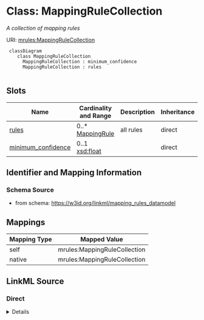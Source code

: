 # Class: MappingRuleCollection
_A collection of mapping rules_




URI: [mrules:MappingRuleCollection](https://w3id.org/linkml/mapping_rules_datamodel/MappingRuleCollection)


```{mermaid}
 classDiagram
    class MappingRuleCollection
      MappingRuleCollection : minimum_confidence
      MappingRuleCollection : rules
      
```



<!-- no inheritance hierarchy -->


## Slots

| Name | Cardinality and Range | Description | Inheritance |
| ---  | --- | --- | --- |
| [rules](rules.md) | 0..* <br/> [MappingRule](MappingRule.md) | all rules | direct |
| [minimum_confidence](minimum_confidence.md) | 0..1 <br/> [xsd:float](http://www.w3.org/2001/XMLSchema#float) |  | direct |







## Identifier and Mapping Information







### Schema Source


* from schema: https://w3id.org/linkml/mapping_rules_datamodel





## Mappings

| Mapping Type | Mapped Value |
| ---  | ---  |
| self | mrules:MappingRuleCollection |
| native | mrules:MappingRuleCollection |


## LinkML Source

<!-- TODO: investigate https://stackoverflow.com/questions/37606292/how-to-create-tabbed-code-blocks-in-mkdocs-or-sphinx -->

### Direct

<details>
```yaml
name: MappingRuleCollection
description: A collection of mapping rules
from_schema: https://w3id.org/linkml/mapping_rules_datamodel
rank: 1000
attributes:
  rules:
    name: rules
    description: all rules
    from_schema: https://w3id.org/linkml/mapping_rules_datamodel
    rank: 1000
    multivalued: true
    range: MappingRule
    inlined: true
  minimum_confidence:
    name: minimum_confidence
    from_schema: https://w3id.org/linkml/mapping_rules_datamodel
    rank: 1000
    range: float
tree_root: true

```
</details>

### Induced

<details>
```yaml
name: MappingRuleCollection
description: A collection of mapping rules
from_schema: https://w3id.org/linkml/mapping_rules_datamodel
rank: 1000
attributes:
  rules:
    name: rules
    description: all rules
    from_schema: https://w3id.org/linkml/mapping_rules_datamodel
    rank: 1000
    multivalued: true
    alias: rules
    owner: MappingRuleCollection
    domain_of:
    - MappingRuleCollection
    range: MappingRule
    inlined: true
  minimum_confidence:
    name: minimum_confidence
    from_schema: https://w3id.org/linkml/mapping_rules_datamodel
    rank: 1000
    alias: minimum_confidence
    owner: MappingRuleCollection
    domain_of:
    - MappingRuleCollection
    range: float
tree_root: true

```
</details>